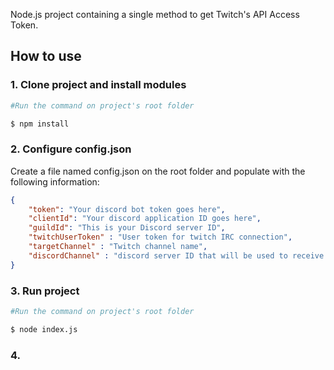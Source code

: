 Node.js project containing a single method to get Twitch's API Access Token.


## How to use

### 1. Clone project and install modules

```bash
#Run the command on project's root folder

$ npm install
```

### 2. Configure config.json

Create a file named config.json on the root folder and populate with the following information:

```json
{	
	"token": "Your discord bot token goes here",
	"clientId": "Your discord application ID goes here",
	"guildId": "This is your Discord server ID",
	"twitchUserToken" : "User token for twitch IRC connection",
	"targetChannel" : "Twitch channel name",
	"discordChannel" : "discord server ID that will be used to receive twitch chat messages"
}
```


### 3. Run project

```bash
#Run the command on project's root folder

$ node index.js
```


### 4.
